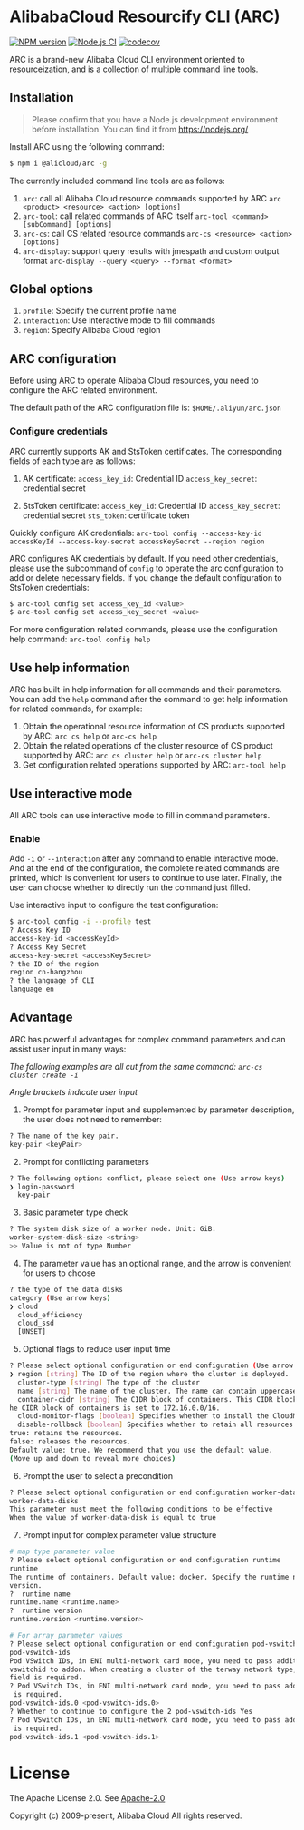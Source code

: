 # AlibabaCloud Resourcify CLI (ARC)

[![NPM version][npm-image]][npm-url]
[![Node.js CI](https://github.com/aliyun/alibabacloud-resourcify-cli/actions/workflows/node.js.yml/badge.svg)](https://github.com/aliyun/alibabacloud-resourcify-cli/actions/workflows/node.js.yml)
[![codecov][cov-image]][cov-url]

[npm-image]: https://img.shields.io/npm/v/@alicloud/arc.svg?style=flat-square
[npm-url]: https://npmjs.org/package/@alicloud/arc
[cov-image]: https://codecov.io/gh/aliyun/alibabacloud-resourcify-cli/branch/master/graph/badge.svg
[cov-url]: https://codecov.io/gh/aliyun/alibabacloud-resourcify-cli

ARC is a brand-new Alibaba Cloud CLI environment oriented to resourceization, and is a collection of multiple command line tools.

## Installation

> Please confirm that you have a Node.js development environment before installation. You can find it from https://nodejs.org/

Install ARC using the following command:

```sh
$ npm i @alicloud/arc -g
```

The currently included command line tools are as follows:

1. `arc`: call all Alibaba Cloud resource commands supported by ARC
`arc <product> <resource> <action> [options]`
2. `arc-tool`: call related commands of ARC itself
`arc-tool <command> [subCommand] [options]`
3. `arc-cs`: call CS related resource commands
`arc-cs <resource> <action> [options]`
4. `arc-display`: support query results with jmespath and custom output format
`arc-display --query <query> --format <format>`

## Global options

1. `profile`: Specify the current profile name
2. `interaction`: Use interactive mode to fill commands
3. `region`: Specify Alibaba Cloud region

## ARC configuration

Before using ARC to operate Alibaba Cloud resources, you need to configure the ARC related environment.

The default path of the ARC configuration file is:
`$HOME/.aliyun/arc.json`

### Configure credentials

ARC currently supports AK and StsToken certificates. The corresponding fields of each type are as follows:

1. AK certificate:
`access_key_id`: Credential ID
`access_key_secret`: credential secret

2. StsToken certificate:
`access_key_id`: Credential ID
`access_key_secret`: credential secret
`sts_token`: certificate token

Quickly configure AK credentials:
`arc-tool config --access-key-id accessKeyId --access-key-secret accessKeySecret --region region`

ARC configures AK credentials by default. If you need other credentials, please use the subcommand of `config` to operate the arc configuration to add or delete necessary fields. If you change the default configuration to StsToken credentials:

```sh
$ arc-tool config set access_key_id <value>
$ arc-tool config set access_key_secret <value>
```

For more configuration related commands, please use the configuration help command: `arc-tool config help`

## Use help information

ARC has built-in help information for all commands and their parameters. You can add the `help` command after the command to get help information for related commands, for example:
1. Obtain the operational resource information of CS products supported by ARC:
`arc cs help` or `arc-cs help`
2. Obtain the related operations of the cluster resource of CS product supported by ARC:
`arc cs cluster help` or `arc-cs cluster help`
3. Get configuration related operations supported by ARC:
`arc-tool help`

## Use interactive mode

All ARC tools can use interactive mode to fill in command parameters.

### Enable

Add `-i` or `--interaction` after any command to enable interactive mode. And at the end of the configuration, the complete related commands are printed, which is convenient for users to continue to use later. Finally, the user can choose whether to directly run the command just filled.

Use interactive input to configure the test configuration:

```sh
$ arc-tool config -i --profile test
? Access Key ID
access-key-id <accessKeyId>
? Access Key Secret
access-key-secret <accessKeySecret>
? the ID of the region
region cn-hangzhou
? the language of CLI
language en
```

## Advantage

ARC has powerful advantages for complex command parameters and can assist user input in many ways:

*The following examples are all cut from the same command: `arc-cs cluster create -i`*

*Angle brackets indicate user input*

1. Prompt for parameter input and supplemented by parameter description, the user does not need to remember:
```sh
? The name of the key pair.
key-pair <keyPair>
```

2. Prompt for conflicting parameters
```sh
? The following options conflict, please select one (Use arrow keys)
❯ login-password
  key-pair
```

3. Basic parameter type check

```sh
? The system disk size of a worker node. Unit: GiB.
worker-system-disk-size <string>
>> Value is not of type Number
```

4. The parameter value has an optional range, and the arrow is convenient for users to choose

```sh
? the type of the data disks
category (Use arrow keys)
❯ cloud
  cloud_efficiency
  cloud_ssd
  [UNSET]
```

5. Optional flags to reduce user input time

```sh
? Please select optional configuration or end configuration (Use arrow keys)
❯ region [string] The ID of the region where the cluster is deployed. 
  cluster-type [string] The type of the cluster 
  name [string] The name of the cluster. The name can contain uppercase letters, lowercase letters, Chinese characters, digits, and hyphens (-). 
  container-cidr [string] The CIDR block of containers. This CIDR block cannot overlap with that of the VPC. If the VPC is automatically created by the system, t
he CIDR block of containers is set to 172.16.0.0/16. 
  cloud-monitor-flags [boolean] Specifies whether to install the CloudMonitor agent. 
  disable-rollback [boolean] Specifies whether to retain all resources if the operation fails. Valid values:
true: retains the resources.
false: releases the resources.
Default value: true. We recommend that you use the default value. 
(Move up and down to reveal more choices)
```

6. Prompt the user to select a precondition
```sh
? Please select optional configuration or end configuration worker-data-disks
worker-data-disks
This parameter must meet the following conditions to be effective
When the value of worker-data-disk is equal to true
```

7. Prompt input for complex parameter value structure

```sh
# map type parameter value
? Please select optional configuration or end configuration runtime
runtime
The runtime of containers. Default value: docker. Specify the runtime name and
version.
?  runtime name 
runtime.name <runtime.name>
?  runtime version 
runtime.version <runtime.version>

# For array parameter values
? Please select optional configuration or end configuration pod-vswitch-ids
pod-vswitch-ids
Pod VSwitch IDs, in ENI multi-network card mode, you need to pass additional
vswitchid to addon. When creating a cluster of the terway network type, this
field is required.
? Pod VSwitch IDs, in ENI multi-network card mode, you need to pass additional vswitchid to addon. When creating a cluster of the terway network type, this field
 is required.
pod-vswitch-ids.0 <pod-vswitch-ids.0>
? Whether to continue to configure the 2 pod-vswitch-ids Yes
? Pod VSwitch IDs, in ENI multi-network card mode, you need to pass additional vswitchid to addon. When creating a cluster of the terway network type, this field
 is required.
pod-vswitch-ids.1 <pod-vswitch-ids.1>

```

# License

The Apache License 2.0. See [Apache-2.0](/LICENSE)

Copyright (c) 2009-present, Alibaba Cloud All rights reserved.
